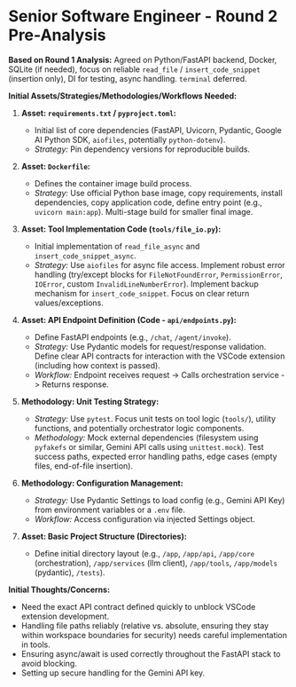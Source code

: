 # Senior Software Engineer - Round 2 Pre-Analysis

**Based on Round 1 Analysis:** Agreed on Python/FastAPI backend, Docker, SQLite (if needed), focus on reliable `read_file` / `insert_code_snippet` (insertion only), DI for testing, async handling. `terminal` deferred.

**Initial Assets/Strategies/Methodologies/Workflows Needed:**

1.  **Asset: `requirements.txt` / `pyproject.toml`:**
    *   Initial list of core dependencies (FastAPI, Uvicorn, Pydantic, Google AI Python SDK, `aiofiles`, potentially `python-dotenv`).
    *   *Strategy:* Pin dependency versions for reproducible builds.

2.  **Asset: `Dockerfile`:**
    *   Defines the container image build process.
    *   *Strategy:* Use official Python base image, copy requirements, install dependencies, copy application code, define entry point (e.g., `uvicorn main:app`). Multi-stage build for smaller final image.

3.  **Asset: Tool Implementation Code (`tools/file_io.py`):**
    *   Initial implementation of `read_file_async` and `insert_code_snippet_async`.
    *   *Strategy:* Use `aiofiles` for async file access. Implement robust error handling (try/except blocks for `FileNotFoundError`, `PermissionError`, `IOError`, custom `InvalidLineNumberError`). Implement backup mechanism for `insert_code_snippet`. Focus on clear return values/exceptions.

4.  **Asset: API Endpoint Definition (Code - `api/endpoints.py`):**
    *   Define FastAPI endpoints (e.g., `/chat`, `/agent/invoke`).
    *   *Strategy:* Use Pydantic models for request/response validation. Define clear API contracts for interaction with the VSCode extension (including how context is passed).
    *   *Workflow:* Endpoint receives request -> Calls orchestration service -> Returns response.

5.  **Methodology: Unit Testing Strategy:**
    *   *Strategy:* Use `pytest`. Focus unit tests on tool logic (`tools/`), utility functions, and potentially orchestrator logic components.
    *   *Methodology:* Mock external dependencies (filesystem using `pyfakefs` or similar, Gemini API calls using `unittest.mock`). Test success paths, expected error handling paths, edge cases (empty files, end-of-file insertion).

6.  **Methodology: Configuration Management:**
    *   *Strategy:* Use Pydantic Settings to load config (e.g., Gemini API Key) from environment variables or a `.env` file.
    *   *Workflow:* Access configuration via injected Settings object.

7.  **Asset: Basic Project Structure (Directories):**
    *   Define initial directory layout (e.g., `/app`, `/app/api`, `/app/core` (orchestration), `/app/services` (llm client), `/app/tools`, `/app/models` (pydantic), `/tests`).

**Initial Thoughts/Concerns:**
*   Need the exact API contract defined quickly to unblock VSCode extension development.
*   Handling file paths reliably (relative vs. absolute, ensuring they stay within workspace boundaries for security) needs careful implementation in tools.
*   Ensuring async/await is used correctly throughout the FastAPI stack to avoid blocking.
*   Setting up secure handling for the Gemini API key. 